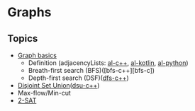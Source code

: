 # Graphs



## Topics

  - [Graph basics][basics]
    - Definition (adjacencyLists: [al-c++][al-c], [al-kotlin][al-kotlin], [al-python][al-python])
    - Breath-first search (BFS)([bfs-c++][bfs-c])
    - Depth-first search (DSF)([dfs-c++][dfs-c])
  - [Disjoint Set Union][dsu]([dsu-c++][dsu-c])
  - Max-flow/Min-cut
  - [2-SAT][2sat]
  
   
 
  
[basics]: https://github.com/mua-uniandes/subjects_material/blob/master/Graphs/slides/slides.pdf  
[dsu]: https://github.com/mua-uniandes/subjects_material/blob/master/Graphs/slides/MUA_graphs_DSU.pdf  
[al-c]: https://github.com/mua-uniandes/subjects_material/blob/master/Graphs/C%2B%2B/AdjacencyList.cpp
[al-kotlin]: https://github.com/mua-uniandes/subjects_material/blob/master/Graphs/Kotlin/AdjacencyLists.kt
[al-python]: https://github.com/mua-uniandes/subjects_material/blob/master/Graphs/Python/adjacency_list.py
[dfs-c]: https://github.com/mua-uniandes/subjects_material/blob/master/Graphs/C%2B%2B/Dfs.cpp
[dsu-c]: https://github.com/mua-uniandes/subjects_material/blob/master/Graphs/C%2B%2B/dsu.cpp
[2sat]: https://github.com/mua-uniandes/subjects_material/tree/master/Graphs/slides/MUA_2sat.pdf
